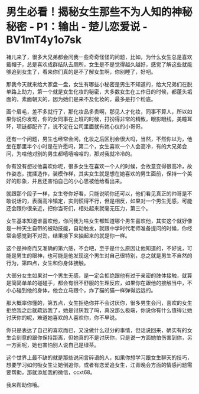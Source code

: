 # 男生必看！揭秘女生那些不为人知的神秘秘密 - P1：输出 - 楚儿恋爱说 - BV1mT4y1o7sk

褚儿来了，很多大兄弟都会问我一些奇奇怪怪的问题，比如，为什么女生总是喜欢戴帽子，总是喜欢成群结队去厕所，女生是不是觉得越久越好，感觉了解这些就能够追到女生了，看来你们真的是不了解女生啊，你别睡了，好吧。

那我今天就来给大家盘一盘，女生有哪些小秘密是男生不知道的，给大兄弟们在脱单路上助力，第一个就是女生化妆的秘密，大多数女生在工作日的时候，都蓬头垢面的，素面朝天的，因为她们是来不及化妆的，最多是打个粉底。

画个眉毛，差不多就行了，那化妆品多贵啊，那见人才化妆，同事不算人，所以如果你说你发现，你的女同事在上班的时候，打扮得非常的精致，眼影眼线，美瞳耳环，项链都配齐了，说不定在公司里面就有她心仪的小哥哥。

还有一个问题，男生也经常会问，化妆之后区别会很大吗，当然，不然你以为，他坐在那里半个小时是在许愿吗，第二个，女生喜欢一个人会高冷，有的大兄弟会问，为啥他对别的男生都嘻嘻哈哈的，那对我就冷冷的。

你有没有想过他喜欢你呢，很多女生在喜欢一个人的时候，会故意变得很高冷，故作姿态，搅揉造作，装模作样，其实女生就是想在她喜欢的男生面前，保持一个美好的形象，并且还害怕自己的小心思被他给看出来。

就跟那个段子一样，女生夸你好看，只能说明你还可以，他们看见真正的帅哥是不敢说话的，表面高冷镇定，实则慌得不行，但是相反，如果对一个男生无感，可能还会跟你很亲近，把你当哥们，相处起来就毫无压力，第三个。

女生基本知道谁喜欢他，你问我为啥女生都知道哪个男生喜欢他，其实这个就好像是一种天生自带的被动技能，自动触发，就跟中学时代老师准备提问的时候，你经常会感觉到不对劲，结果接下来抽起来的就是你一样。

这个是神奇而又准确的第六感，不会吧，至于是什么原因让他知道的，不好说，可能是男生的眼神，也可能是他发现这个男生对自己很特别，总之就是男生不自然的行为，第四点，女生和你身体接触。

大部分女生如果对一个男生无感，是一定会拒绝跟他有过于亲密的肢体接触，就算是简简单单的碰碰手，都会有很不舒服的生理反应，如果你在跟他的接触当中，不小心碰到他的身体，他会立马跟个，炸了猫的猫一样弹得远远的。

那大概率你懂的，第五点，女生拒绝你并不会讨厌你，很多男生会问，喜欢的女生拒绝我之后就疏远我了，她是讨厌我了吗，真没那么极端，你说你有什么值得让她讨厌你的呢，难道她喜欢的人喜欢你，你不早说。

你只是表达了自己的喜欢而已，又没做什么过分的事情，但话说回来，确实有的女生会刻意的跟你保持距离，但她真的不是讨厌你，只是说一方面她怕伤害到你，另一方面呢，她也害怕别人说自己是绿茶。

这个世界上最不缺的就是那些说闲言碎语的人，如果你想学习跟女生聊天的技巧，想要学习如何吸女生让她倒追你，或者有恋爱追女生，江青晚会方面的情感问题需要帮助，那就添加我的微信，ccxt68。

我来帮助你哦。